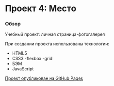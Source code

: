 # Проект 4: Место

### Обзор
Учебный проект: личная страница-фотогалерея

При создании проекта использованы технологии:

* HTML5
* CSS3 -flexbox -grid
* БЭМ
* JavaScript


[Проект опубликован на GitHub Pages](https://eugenelanets.github.io/mesto/)